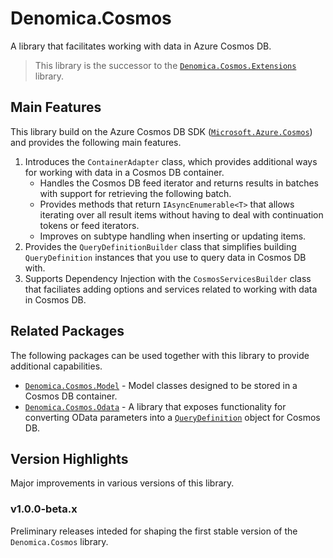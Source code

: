 ﻿# Denomica.Cosmos

A library that facilitates working with data in Azure Cosmos DB.

> This library is the successor to the [`Denomica.Cosmos.Extensions`](https://www.nuget.org/packages/Denomica.Cosmos.Extensions/) library.

## Main Features

This library build on the Azure Cosmos DB SDK ([`Microsoft.Azure.Cosmos`](https://www.nuget.org/packages/Microsoft.Azure.Cosmos)) and provides the following main features.

1. Introduces the `ContainerAdapter` class, which provides additional ways for working with data in a Cosmos DB container.
	- Handles the Cosmos DB feed iterator and returns results in batches with support for retrieving the following batch.
	- Provides methods that return `IAsyncEnumerable<T>` that allows iterating over all result items without having to deal with continuation tokens or feed iterators.
	- Improves on subtype handling when inserting or updating items.
2. Provides the `QueryDefinitionBuilder` class that simplifies building `QueryDefinition` instances that you use to query data in Cosmos DB with.
3. Supports Dependency Injection with the `CosmosServicesBuilder` class that faciliates adding options and services related to working with data in Cosmos DB.

## Related Packages

The following packages can be used together with this library to provide additional capabilities.

- [`Denomica.Cosmos.Model`](https://www.nuget.org/packages/Denomica.Cosmos.Model) - Model classes designed to be stored in a Cosmos DB container.
- [`Denomica.Cosmos.Odata`](https://www.nuget.org/packages/Denomica.Cosmos.Odata) - A library that exposes functionality for converting OData parameters into a [`QueryDefinition`](https://learn.microsoft.com/dotnet/api/microsoft.azure.cosmos.querydefinition) object for Cosmos DB.

## Version Highlights

Major improvements in various versions of this library.

### v1.0.0-beta.x

Preliminary releases inteded for shaping the first stable version of the `Denomica.Cosmos` library.
